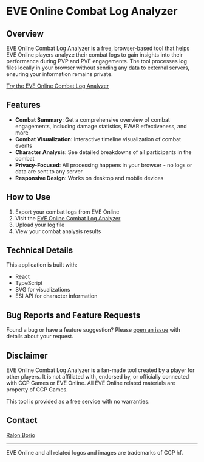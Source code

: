 # EVE Online Combat Log Analyzer

## Overview

EVE Online Combat Log Analyzer is a free, browser-based tool that helps EVE Online players analyze their combat logs to gain insights into their performance during PVP and PVE engagements. The tool processes log files locally in your browser without sending any data to external servers, ensuring your information remains private.

[Try the EVE Online Combat Log Analyzer](https://your-deployment-url.com)

## Features

- **Combat Summary**: Get a comprehensive overview of combat engagements, including damage statistics, EWAR effectiveness, and more
- **Combat Visualization**: Interactive timeline visualization of combat events
- **Character Analysis**: See detailed breakdowns of all participants in the combat
- **Privacy-Focused**: All processing happens in your browser - no logs or data are sent to any server
- **Responsive Design**: Works on desktop and mobile devices

## How to Use

1. Export your combat logs from EVE Online
2. Visit the [EVE Online Combat Log Analyzer](https://[your-deployment-url.com](https://eve-combat-log-analyzer.pages.dev))
3. Upload your log file
4. View your combat analysis results


## Technical Details

This application is built with:

- React
- TypeScript
- SVG for visualizations
- ESI API for character information


## Bug Reports and Feature Requests

Found a bug or have a feature suggestion? Please [open an issue](https://github.com/DrDeef/eve-online-log-analyzer/issues]) with details about your request.

## Disclaimer

EVE Online Combat Log Analyzer is a fan-made tool created by a player for other players. It is not affiliated with, endorsed by, or officially connected with CCP Games or EVE Online. All EVE Online related materials are property of CCP Games.

This tool is provided as a free service with no warranties.


## Contact

[Ralon Borio](https://evewho.com/character/1586742899])

---

EVE Online and all related logos and images are trademarks of CCP hf.
